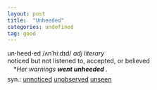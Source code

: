 ```yaml
---
layout: post
title:  "Unheeded"
categories: undefined
tag: good
---
```

<DIV style="MARGIN: 0px 0px 5px">un<B>·</B>heed<B>·</B>ed /ʌnˈhiːdɪd/ <I>adj literary</I> <BR>noticed but not listened to, accepted, or believed<BR>　*<I>Her warnings <B>went unheeded</B> .</I></DIV>
<DIV style="MARGIN: 0px 0px 5px">
<DIV style="MARGIN: 4px 0px">syn.: <A href="{{ site.baseurl }}/unnoticed"><U>unnoticed</U></A> <A href="{{ site.baseurl }}/unobserved"><U>unobserved</U></A> <A href="{{ site.baseurl }}/unseen"><U>unseen</U></A></DIV></DIV>
